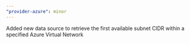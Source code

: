 ```yaml
---
"provider-azure": minor
---
```


Added new data source to retrieve the first available subnet CIDR within a specified Azure Virtual Network
